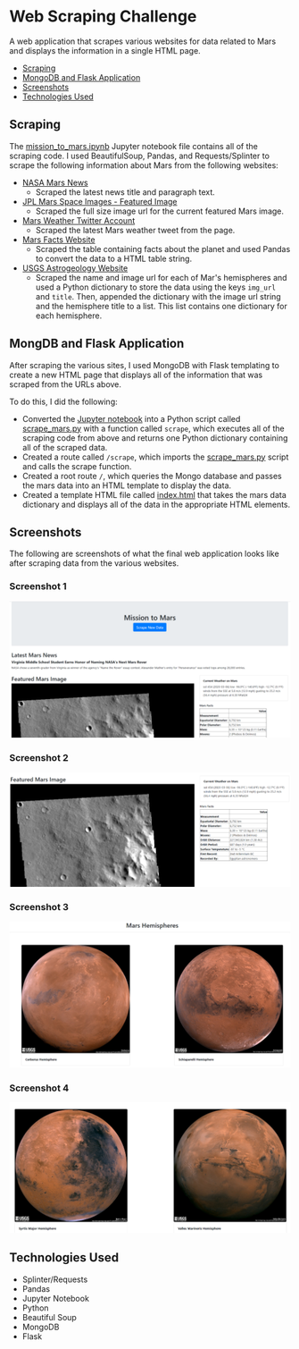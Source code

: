# Web Scraping Challenge

A web application that scrapes various websites for data related to Mars and displays the information in a single HTML page.

* [Scraping](#scraping)
* [MongoDB and Flask Application](#app)
* [Screenshots](#screenshots)
* [Technologies Used](#technologies)

## <a name="scraping"></a> Scraping

The [mission_to_mars.ipynb](./Missions_to_Mars/mission_to_mars.ipynb) Jupyter notebook file contains all of the scraping code. I used BeautifulSoup, Pandas, and Requests/Splinter to scrape the following information about Mars from the following websites:

* [NASA Mars News](https://mars.nasa.gov/news/)
  * Scraped the latest news title and paragraph text.
* [JPL Mars Space Images - Featured Image](https://www.jpl.nasa.gov/spaceimages/?search=&category=Mars)
  * Scraped the full size image url for the current featured Mars image.
* [Mars Weather Twitter Account](https://twitter.com/marswxreport?lang=en)
  * Scraped the latest Mars weather tweet from the page.
* [Mars Facts Website](https://space-facts.com/mars/)
  * Scraped the table containing facts about the planet and used Pandas to convert the data to a HTML table string.
* [USGS Astrogeology Website](https://astrogeology.usgs.gov/search/results?q=hemisphere+enhanced&k1=target&v1=Mars)
  * Scraped the name and image url for each of Mar's hemispheres and used a Python dictionary to store the data using the keys ```img_url``` and ```title```. Then, appended the dictionary with the image url string and the hemisphere title to a list. This list contains one dictionary for each hemisphere.

## <a name="app"></a> MongDB and Flask Application

After scraping the various sites, I used MongoDB with Flask templating to create a new HTML page that displays all of the information that was scraped from the URLs above.

To do this, I did the following:

* Converted the [Jupyter notebook](./Missions_to_Mars/mission_to_mars.ipynb) into a Python script called [scrape_mars.py](./Missions_to_Mars/scrape_mars.py) with a function called ```scrape```, which executes all of the scraping code from above and returns one Python dictionary containing all of the scraped data.
* Created a route called ```/scrape```, which imports the [scrape_mars.py](./Missions_to_Mars/scrape_mars.py) script and calls the scrape function.
* Created a root route ```/```, which queries the Mongo database and passes the mars data into an HTML template to display the data.
* Created a template HTML file called [index.html](./Missions_to_Mars/templates/index.html) that takes the mars data dictionary and displays all of the data in the appropriate HTML elements.

## <a name="screenshots"></a> Screenshots

The following are screenshots of what the final web application looks like after scraping data from the various websites.

### Screenshot 1

![Screenshot 1](./Missions_to_Mars/screenshots/screenshot1.PNG)

### Screenshot 2

![Screenshot 2](./Missions_to_Mars/screenshots/screenshot2.PNG)

### Screenshot 3

![Screenshot 3](./Missions_to_Mars/screenshots/screenshot3.PNG)

### Screenshot 4

![Screenshot 4](./Missions_to_Mars/screenshots/screenshot4.PNG)

## <a name="technologies"> Technologies Used

* Splinter/Requests
* Pandas
* Jupyter Notebook
* Python
* Beautiful Soup
* MongoDB
* Flask
